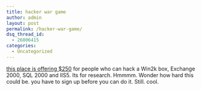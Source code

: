 ```yaml
---
title: hacker war game
author: admin
layout: post
permalink: /hacker-war-game/
dsq_thread_id:
  - 26006415
categories:
  - Uncategorized
---
```

[this place is offering $250][1] for people who can hack a Win2k box, Exchange 2000, SQL 2000 and IIS5. Its for research. Hmmmm. Wonder how hard this could be. you have to sign up before you can do it. Still. cool.

 [1]: http://www.hackerwargame.org/